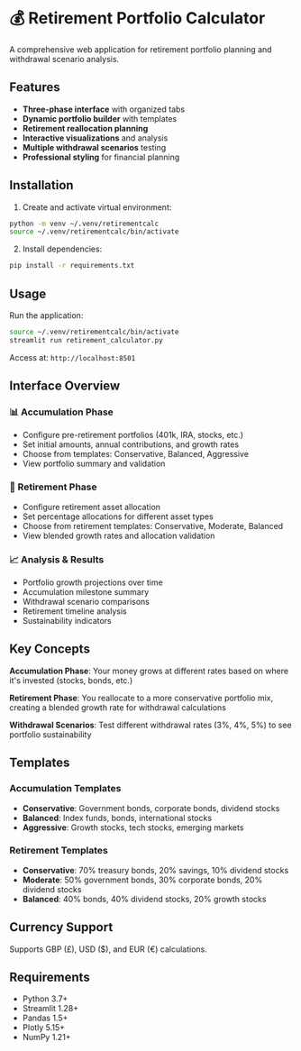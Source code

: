 # 💰 Retirement Portfolio Calculator

A comprehensive web application for retirement portfolio planning and withdrawal scenario analysis.

## Features

- **Three-phase interface** with organized tabs
- **Dynamic portfolio builder** with templates
- **Retirement reallocation planning** 
- **Interactive visualizations** and analysis
- **Multiple withdrawal scenarios** testing
- **Professional styling** for financial planning

## Installation

1. Create and activate virtual environment:
```bash
python -m venv ~/.venv/retirementcalc
source ~/.venv/retirementcalc/bin/activate
```

2. Install dependencies:
```bash
pip install -r requirements.txt
```

## Usage

Run the application:
```bash
source ~/.venv/retirementcalc/bin/activate
streamlit run retirement_calculator.py
```

Access at: `http://localhost:8501`

## Interface Overview

### 📊 Accumulation Phase
- Configure pre-retirement portfolios (401k, IRA, stocks, etc.)
- Set initial amounts, annual contributions, and growth rates
- Choose from templates: Conservative, Balanced, Aggressive
- View portfolio summary and validation

### 🏦 Retirement Phase  
- Configure retirement asset allocation
- Set percentage allocations for different asset types
- Choose from retirement templates: Conservative, Moderate, Balanced
- View blended growth rates and allocation validation

### 📈 Analysis & Results
- Portfolio growth projections over time
- Accumulation milestone summary
- Withdrawal scenario comparisons
- Retirement timeline analysis
- Sustainability indicators

## Key Concepts

**Accumulation Phase**: Your money grows at different rates based on where it's invested (stocks, bonds, etc.)

**Retirement Phase**: You reallocate to a more conservative portfolio mix, creating a blended growth rate for withdrawal calculations

**Withdrawal Scenarios**: Test different withdrawal rates (3%, 4%, 5%) to see portfolio sustainability

## Templates

### Accumulation Templates
- **Conservative**: Government bonds, corporate bonds, dividend stocks
- **Balanced**: Index funds, bonds, international stocks  
- **Aggressive**: Growth stocks, tech stocks, emerging markets

### Retirement Templates
- **Conservative**: 70% treasury bonds, 20% savings, 10% dividend stocks
- **Moderate**: 50% government bonds, 30% corporate bonds, 20% dividend stocks
- **Balanced**: 40% bonds, 40% dividend stocks, 20% growth stocks

## Currency Support

Supports GBP (£), USD ($), and EUR (€) calculations.

## Requirements

- Python 3.7+
- Streamlit 1.28+
- Pandas 1.5+
- Plotly 5.15+
- NumPy 1.21+